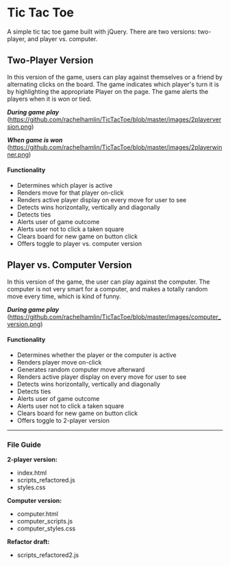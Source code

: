 # Tic Tac Toe

A simple tic tac toe game built with jQuery. There are two versions: two-player, and player vs. computer.

## Two-Player Version

In this version of the game, users can play against themselves or a friend by alternating clicks on the board.
The game indicates which player's turn it is by highlighting the appropriate Player on the page. The game alerts the players when it is won or tied.

_**During game play**_
(https://github.com/rachelhamlin/TicTacToe/blob/master/images/2playerversion.png)

_**When game is won**_
(https://github.com/rachelhamlin/TicTacToe/blob/master/images/2playerwinner.png)

#### Functionality
* Determines which player is active
* Renders move for that player on-click
* Renders active player display on every move for user to see
* Detects wins horizontally, vertically and diagonally
* Detects ties
* Alerts user of game outcome
* Alerts user not to click a taken square
* Clears board for new game on button click
* Offers toggle to player vs. computer version


## Player vs. Computer Version

In this version of the game, the user can play against the computer. The computer is not very smart for a computer, and
makes a totally random move every time, which is kind of funny.

_**During game play**_
(https://github.com/rachelhamlin/TicTacToe/blob/master/images/computer_version.png)

#### Functionality
* Determines whether the player or the computer is active
* Renders player move on-click
* Generates random computer move afterward
* Renders active player display on every move for user to see
* Detects wins horizontally, vertically and diagonally
* Detects ties
* Alerts user of game outcome
* Alerts user not to click a taken square
* Clears board for new game on button click
* Offers toggle to 2-player version

--------

### File Guide
**2-player version:**
* index.html
* scripts_refactored.js
* styles.css

**Computer version:**
* computer.html
* computer_scripts.js
* computer_styles.css

**Refactor draft:**
* scripts_refactored2.js
